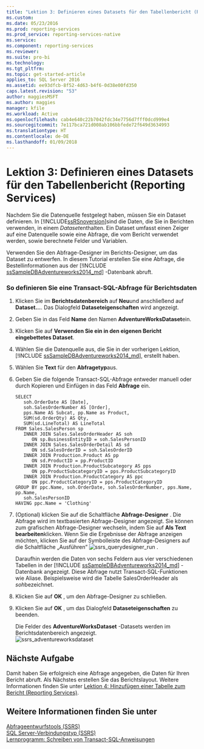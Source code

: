 ```yaml
---
title: "Lektion 3: Definieren eines Datasets für den Tabellenbericht (Reporting Services) | Microsoft-Dokumentation"
ms.custom: 
ms.date: 05/23/2016
ms.prod: reporting-services
ms.prod_service: reporting-services-native
ms.service: 
ms.component: reporting-services
ms.reviewer: 
ms.suite: pro-bi
ms.technology: 
ms.tgt_pltfrm: 
ms.topic: get-started-article
applies_to: SQL Server 2016
ms.assetid: ee93dfcb-8f52-4d63-b4f6-0d38e00fd350
caps.latest.revision: "53"
author: maggiesMSFT
ms.author: maggies
manager: kfile
ms.workload: Active
ms.openlocfilehash: cab4e640c22b7042fdc34e7756d7fff0dcd999e4
ms.sourcegitcommit: 7e117bca721d008ab106bbfede72f649d3634993
ms.translationtype: HT
ms.contentlocale: de-DE
ms.lasthandoff: 01/09/2018
---
```

# <a name="lesson-3-defining-a-dataset-for-the-table-report-reporting-services"></a>Lektion 3: Definieren eines Datasets für den Tabellenbericht (Reporting Services)
Nachdem Sie die Datenquelle festgelegt haben, müssen Sie ein Dataset definieren. In [!INCLUDE[ssRSnoversion](../includes/ssrsnoversion-md.md)]sind die Daten, die Sie in Berichten verwenden, in einem *Dataset*enthalten. Ein Dataset umfasst einen Zeiger auf eine Datenquelle sowie eine Abfrage, die vom Bericht verwendet werden, sowie berechnete Felder und Variablen.  
  
Verwenden Sie den Abfrage-Designer im Berichts-Designer, um das Dataset zu entwerfen. In diesem Tutorial erstellen Sie eine Abfrage, die Bestellinformationen aus der [!INCLUDE [ssSampleDBAdventureworks2014_md](../includes/sssampledbadventureworks2014-md.md)] -Datenbank abruft.  
  
### <a name="to-define-a-transact-sql-query-for-report-data"></a>So definieren Sie eine Transact-SQL-Abfrage für Berichtsdaten  
  
1.  Klicken Sie im **Berichtsdatenbereich** auf **Neu**und anschließend auf **Dataset...**. Das Dialogfeld **Dataseteigenschaften** wird angezeigt.  
  
2.  Geben Sie in das Feld **Name** den Namen **AdventureWorksDataset**ein.  
  
3.  Klicken Sie auf **Verwenden Sie ein in den eigenen Bericht eingebettetes Dataset**.  
  
4.  Wählen Sie die Datenquelle aus, die Sie in der vorherigen Lektion, [!INCLUDE [ssSampleDBAdventureworks2014_md](../includes/sssampledbadventureworks2014-md.md)], erstellt haben.   
5. Wählen Sie **Text** für den **Abfragetyp**aus.  
  
6.  Geben Sie die folgende Transact-SQL-Abfrage entweder manuell oder durch Kopieren und Einfügen in das Feld **Abfrage** ein.  
  
    ```  
    SELECT   
       soh.OrderDate AS [Date],   
       soh.SalesOrderNumber AS [Order],   
       pps.Name AS Subcat, pp.Name as Product,    
       SUM(sd.OrderQty) AS Qty,  
       SUM(sd.LineTotal) AS LineTotal  
    FROM Sales.SalesPerson sp   
       INNER JOIN Sales.SalesOrderHeader AS soh   
          ON sp.BusinessEntityID = soh.SalesPersonID  
       INNER JOIN Sales.SalesOrderDetail AS sd   
          ON sd.SalesOrderID = soh.SalesOrderID  
       INNER JOIN Production.Product AS pp   
          ON sd.ProductID = pp.ProductID  
       INNER JOIN Production.ProductSubcategory AS pps   
          ON pp.ProductSubcategoryID = pps.ProductSubcategoryID  
       INNER JOIN Production.ProductCategory AS ppc   
          ON ppc.ProductCategoryID = pps.ProductCategoryID  
    GROUP BY ppc.Name, soh.OrderDate, soh.SalesOrderNumber, pps.Name, pp.Name,   
       soh.SalesPersonID  
    HAVING ppc.Name = 'Clothing'  
    ```  
  
7.  (Optional) klicken Sie auf die Schaltfläche **Abfrage-Designer** . Die Abfrage wird im textbasierten Abfrage-Designer angezeigt. Sie können zum grafischen Abfrage-Designer wechseln, indem Sie auf **Als Text bearbeiten**klicken. Wenn Sie die Ergebnisse der Abfrage anzeigen möchten, klicken Sie auf der Symbolleiste des Abfrage-Designers auf die Schaltfläche „Ausführen“ ![ssrs_querydesigner_run](../reporting-services/media/ssrs-querydesigner-run.png)  .  
  
    Daraufhin werden die Daten von sechs Feldern aus vier verschiedenen Tabellen in der [!INCLUDE [ssSampleDBAdventureworks2014_md](../includes/sssampledbadventureworks2014-md.md)] -Datenbank angezeigt. Diese Abfrage nutzt Transact-SQL-Funktionen wie Aliase. Beispielsweise wird die Tabelle SalesOrderHeader als *soh*bezeichnet.  
  
8.  Klicken Sie auf **OK** , um den Abfrage-Designer zu schließen.  
  
9.  Klicken Sie auf **OK** , um das Dialogfeld **Dataseteigenschaften** zu beenden.  
  
    Die Felder des **AdventureWorksDataset** -Datasets werden im Berichtsdatenbereich angezeigt.  
    ![ssrs_adventureworksdataset](../reporting-services/media/ssrs-adventureworksdataset.png)  
  
## <a name="next-task"></a>Nächste Aufgabe  
Damit haben Sie erfolgreich eine Abfrage angegeben, die Daten für Ihren Bericht abruft. Als Nächstes erstellen Sie das Berichtslayout. Weitere Informationen finden Sie unter [Lektion 4: Hinzufügen einer Tabelle zum Bericht (Reporting Services)](../reporting-services/lesson-4-adding-a-table-to-the-report-reporting-services.md).  
  
## <a name="see-also"></a>Weitere Informationen finden Sie unter  
[Abfrageentwurfstools &#40;SSRS&#41;](../reporting-services/report-data/query-design-tools-ssrs.md)  
[SQL Server-Verbindungstyp &#40;SSRS&#41;](../reporting-services/report-data/sql-server-connection-type-ssrs.md)  
[Lernprogramm: Schreiben von Transact-SQL-Anweisungen](../t-sql/tutorial-writing-transact-sql-statements.md)  
  
  
  

